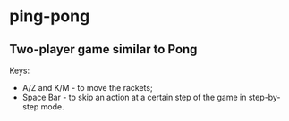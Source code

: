 # ping-pong
## Two-player game similar to Pong

Keys:
- A/Z and K/M - to move the rackets;
- Space Bar - to skip an action at a certain step of the game in step-by-step mode.
